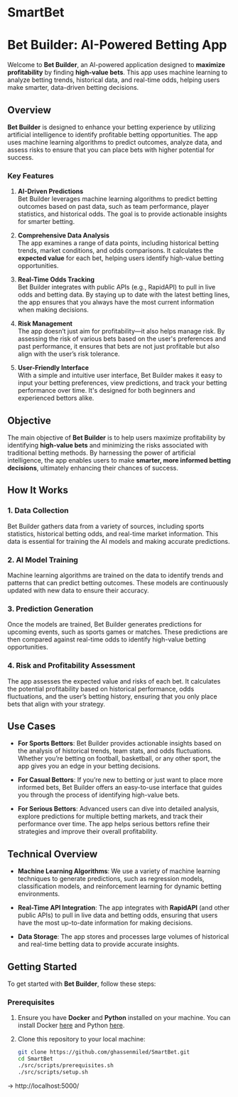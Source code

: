 # SmartBet
# Bet Builder: AI-Powered Betting App

Welcome to **Bet Builder**, an AI-powered application designed to **maximize profitability** by finding **high-value bets**. This app uses machine learning to analyze betting trends, historical data, and real-time odds, helping users make smarter, data-driven betting decisions.

## Overview

**Bet Builder** is designed to enhance your betting experience by utilizing artificial intelligence to identify profitable betting opportunities. The app uses machine learning algorithms to predict outcomes, analyze data, and assess risks to ensure that you can place bets with higher potential for success.

### Key Features

1. **AI-Driven Predictions**  
   Bet Builder leverages machine learning algorithms to predict betting outcomes based on past data, such as team performance, player statistics, and historical odds. The goal is to provide actionable insights for smarter betting.

2. **Comprehensive Data Analysis**  
   The app examines a range of data points, including historical betting trends, market conditions, and odds comparisons. It calculates the **expected value** for each bet, helping users identify high-value betting opportunities.

3. **Real-Time Odds Tracking**  
   Bet Builder integrates with public APIs (e.g., RapidAPI) to pull in live odds and betting data. By staying up to date with the latest betting lines, the app ensures that you always have the most current information when making decisions.

4. **Risk Management**  
   The app doesn’t just aim for profitability—it also helps manage risk. By assessing the risk of various bets based on the user's preferences and past performance, it ensures that bets are not just profitable but also align with the user’s risk tolerance.

5. **User-Friendly Interface**  
   With a simple and intuitive user interface, Bet Builder makes it easy to input your betting preferences, view predictions, and track your betting performance over time. It's designed for both beginners and experienced bettors alike.

## Objective

The main objective of **Bet Builder** is to help users maximize profitability by identifying **high-value bets** and minimizing the risks associated with traditional betting methods. By harnessing the power of artificial intelligence, the app enables users to make **smarter, more informed betting decisions**, ultimately enhancing their chances of success.

## How It Works

### 1. Data Collection  
   Bet Builder gathers data from a variety of sources, including sports statistics, historical betting odds, and real-time market information. This data is essential for training the AI models and making accurate predictions.

### 2. AI Model Training  
   Machine learning algorithms are trained on the data to identify trends and patterns that can predict betting outcomes. These models are continuously updated with new data to ensure their accuracy.

### 3. Prediction Generation  
   Once the models are trained, Bet Builder generates predictions for upcoming events, such as sports games or matches. These predictions are then compared against real-time odds to identify high-value betting opportunities.

### 4. Risk and Profitability Assessment  
   The app assesses the expected value and risks of each bet. It calculates the potential profitability based on historical performance, odds fluctuations, and the user’s betting history, ensuring that you only place bets that align with your strategy.

## Use Cases

- **For Sports Bettors**: Bet Builder provides actionable insights based on the analysis of historical trends, team stats, and odds fluctuations. Whether you’re betting on football, basketball, or any other sport, the app gives you an edge in your betting decisions.

- **For Casual Bettors**: If you’re new to betting or just want to place more informed bets, Bet Builder offers an easy-to-use interface that guides you through the process of identifying high-value bets.

- **For Serious Bettors**: Advanced users can dive into detailed analysis, explore predictions for multiple betting markets, and track their performance over time. The app helps serious bettors refine their strategies and improve their overall profitability.

## Technical Overview

- **Machine Learning Algorithms**: We use a variety of machine learning techniques to generate predictions, such as regression models, classification models, and reinforcement learning for dynamic betting environments.

- **Real-Time API Integration**: The app integrates with **RapidAPI** (and other public APIs) to pull in live data and betting odds, ensuring that users have the most up-to-date information for making decisions.

- **Data Storage**: The app stores and processes large volumes of historical and real-time betting data to provide accurate insights.

## Getting Started

To get started with **Bet Builder**, follow these steps:

### Prerequisites

1. Ensure you have **Docker** and **Python** installed on your machine. You can install Docker [here](https://www.docker.com/get-started) and Python [here](https://www.python.org/downloads/).

2. Clone this repository to your local machine:
   ```bash
   git clone https://github.com/ghassenmiled/SmartBet.git
   cd SmartBet
   ./src/scripts/prerequisites.sh
   ./src/scripts/setup.sh
   
-> http://localhost:5000/

